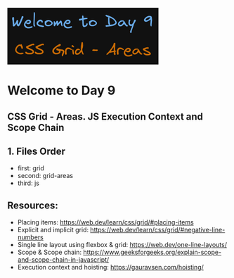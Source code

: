 ![image info](./welcome-day-09.png)

# Welcome to Day 9

## **CSS Grid - Areas. JS Execution Context and Scope Chain**

## 1. Files Order

- first: grid
- second: grid-areas
- third: js

## Resources:

- Placing items: https://web.dev/learn/css/grid/#placing-items
- Explicit and implicit grid: https://web.dev/learn/css/grid/#negative-line-numbers
- Single line layout using flexbox & grid: https://web.dev/one-line-layouts/
- Scope & Scope chain: https://www.geeksforgeeks.org/explain-scope-and-scope-chain-in-javascript/
- Execution context and hoisting: https://gauravsen.com/hoisting/
